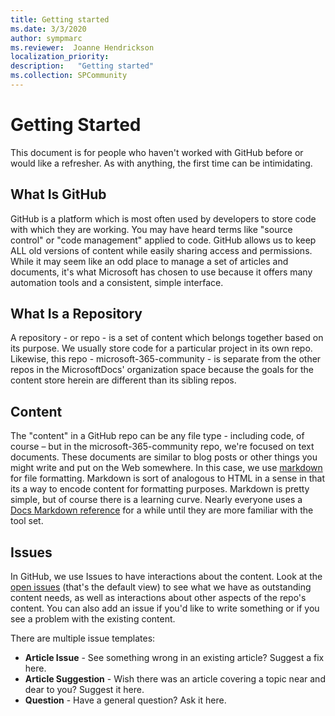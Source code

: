 ```yaml
---
title: Getting started
ms.date: 3/3/2020
author: sympmarc
ms.reviewer:  Joanne Hendrickson
localization_priority: 
description:   "Getting started"
ms.collection: SPCommunity
---
```

# Getting Started

This document is for people who haven't worked with GitHub before or would like a refresher. As with anything, the first time can be intimidating.

## What Is GitHub

GitHub is a platform which is most often used by developers to store code with which they are working. You may have heard terms like "source control" or "code management" applied to code. GitHub allows us to keep ALL old versions of content while easily sharing access and permissions. While it may seem like an odd place to manage a set of articles and documents, it's what Microsoft has chosen to use because it offers many automation tools and a consistent, simple interface.

## What Is a Repository

A repository - or repo - is a set of content which belongs together based on its purpose. We usually store code for a particular project in its own repo. Likewise, this repo - microsoft-365-community - is separate from the other repos in the MicrosoftDocs' organization space because the goals for the content store herein are different than its sibling repos.

## Content

The "content" in a GitHub repo can be any file type - including code, of course – but in the microsoft-365-community repo, we're focused on text documents. These documents are similar to blog posts or other things you might write and put on the Web somewhere. In this case, we use [markdown](https://www.markdownguide.org/) for file formatting. Markdown is sort of analogous to HTML in a sense in that its a way to encode content for formatting purposes. Markdown is pretty simple, but of course there is a learning curve. Nearly everyone uses a [Docs Markdown reference](https://docs.microsoft.com/en-us/contribute/markdown-reference) for a while until they are more familiar with the tool set.

## Issues

In GitHub, we use Issues to have interactions about the content.  Look at the [open issues](https://github.com/MicrosoftDocs/microsoft-365-community/issues) (that's the default view) to see what we have as outstanding content needs, as well as interactions about other aspects of the repo's content. You can also add an issue if you'd like to write something or if you see a problem with the existing content.

There are multiple issue templates:

* **Article Issue** - See something wrong in an existing article? Suggest a fix here.
* **Article Suggestion** - Wish there was an article covering a topic near and dear to you? Suggest it here.
* **Question** - Have a general question? Ask it here.
